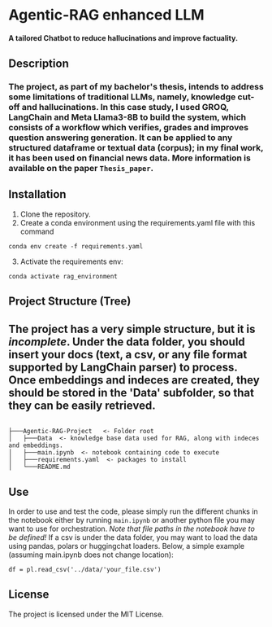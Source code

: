 # Agentic-RAG enhanced LLM
#### A tailored Chatbot to reduce hallucinations and improve factuality.

## Description
### The project, as part of my bachelor's thesis, intends to address some limitations of traditional LLMs, namely, knowledge cut-off and hallucinations. In this case study, I used GROQ, LangChain and Meta Llama3-8B to build the system, which consists of a workflow which verifies, grades and improves question answering generation. It can be applied to any structured dataframe or textual data (corpus); in my final work, it has been used on financial news data. More information is available on the paper ```Thesis_paper```.


## Installation
1. Clone the repository.
2. Create a conda environment using the requirements.yaml file with this command
```
conda env create -f requirements.yaml
```
3. Activate the requirements env:
```
conda activate rag_environment
```


## Project Structure (Tree)
The project has a very simple structure, but it is *incomplete*. Under the data folder, you should insert your docs (text, a csv, or any file format supported by LangChain parser) to process. Once embeddings and indeces are created, they should be stored in the 'Data' subfolder, so that they can be easily retrieved.
------------
```

├───Agentic-RAG-Project   <- Folder root
│   ├───Data  <- knowledge base data used for RAG, along with indeces and embeddings.
│   ├───main.ipynb  <- notebook containing code to execute
│   ├───requirements.yaml  <- packages to install
│   └───README.md

```
## Use
In order to use and test the code, please simply run the different chunks in the notebook either by running  ```main.ipynb``` or another python file you may want to use for orchestration. *Note that file paths in the notebook have to be defined!* If a csv is under the data folder, you may want to load the data using pandas, polars or huggingchat loaders. Below, a simple example (assuming main.ipynb does not change location):
```
df = pl.read_csv('../data/'your_file.csv')

```


## License 
The project is licensed under the MIT License.
